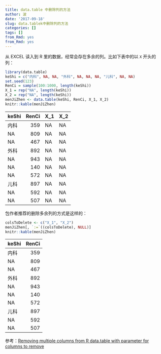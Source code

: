 ```yaml
---
title: data.table 中删除列的方法
author: 波
date: '2017-09-18'
slug: data.tablek中删除列的方法
categories: []
tags: []
from_Rmd: yes
from_Rmd: yes
---
```


从 EXCEL 读入到 R 里的数据，经常会存在多余的列。比如下表中的以 `X` 开头的列：


```r
library(data.table)
keShi = c("内科", NA, NA, "外科", NA, NA, NA, "儿科", NA, NA)
set.seed(123)
RenCi = sample(100:1000, length(keShi))
X_1 = rep("NA", length(keShi))
X_2 = rep("NA", length(keShi))
menJiZhen <- data.table(keShi, RenCi, X_1, X_2)
knitr::kable(menJiZhen)
```



|keShi | RenCi|X_1 |X_2 |
|:-----|-----:|:---|:---|
|内科  |   359|NA  |NA  |
|NA    |   809|NA  |NA  |
|NA    |   467|NA  |NA  |
|外科  |   892|NA  |NA  |
|NA    |   943|NA  |NA  |
|NA    |   140|NA  |NA  |
|NA    |   572|NA  |NA  |
|儿科  |   897|NA  |NA  |
|NA    |   592|NA  |NA  |
|NA    |   507|NA  |NA  |

包作者推荐的删除多余列的方式是这样的：

```r
colsToDelete <- c("X_1", "X_2")
menJiZhen[, `:=`((colsToDelete), NULL)]
knitr::kable(menJiZhen)
```



|keShi | RenCi|
|:-----|-----:|
|内科  |   359|
|NA    |   809|
|NA    |   467|
|外科  |   892|
|NA    |   943|
|NA    |   140|
|NA    |   572|
|儿科  |   897|
|NA    |   592|
|NA    |   507|
参考：[Removing multiple columns from R data.table with parameter for columns to remove](https://stackoverflow.com/questions/24590341/removing-multiple-columns-from-r-data-table-with-parameter-for-columns-to-remove)
